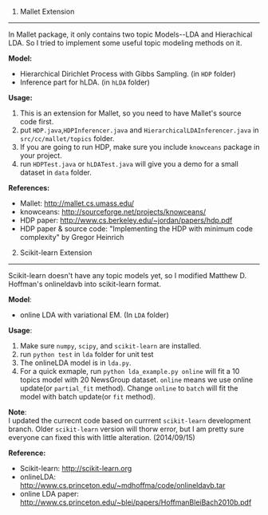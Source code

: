 1. Mallet Extension
-------------------
In Mallet package, it only contains two topic Models--LDA and Hierachical LDA. 
So I tried to implement some useful topic modeling methods on it.<br/>

__Model:__
 *  Hierarchical Dirichlet Process with Gibbs Sampling. (in <code>HDP</code> folder)
 *  Inference part for hLDA. (in <code>hLDA</code> folder)

__Usage:__ 

1. This is an extension for Mallet, so you need to have Mallet's source code first.
2. put <code>HDP.java</code>,<code>HDPInferencer.java</code> and <code>HierarchicalLDAInferencer.java</code> in <code>src/cc/mallet/topics</code> folder.
3. If you are going to run HDP, make sure you include <code>knowceans</code> package in your project.
4. run <code>HDPTest.java</code> or <code>hLDATest.java</code> will give you a demo for a small dataset in <code>data</code> folder.

__References:__
 * Mallet: http://mallet.cs.umass.edu/
 * knowceans: http://sourceforge.net/projects/knowceans/
 * HDP paper: http://www.cs.berkeley.edu/~jordan/papers/hdp.pdf
 * HDP paper & source code: "Implementing the HDP with minimum code complexity" by Gregor Heinrich


2. Scikit-learn Extension
-------------------------
Scikit-learn doesn't have any topic models yet, so I modified Matthew D. Hoffman's onlineldavb into scikit-learn format.<br />

__Model__:
 * online LDA with variational EM. (In <code>LDA</code> folder)

__Usage__:

1. Make sure `numpy`, `scipy`, and `scikit-learn` are installed. 
2. run `python test` in `lda` folder for unit test
3. The onlineLDA model is in <code>lda.py</code>. 
4. For a quick exmaple, run <code>python lda_example.py online</code> will fit a 10 topics model with 20 NewsGroup dataset. `online` means we use online update(or `partial_fit` method). Change `online` to `batch` will fit the model with batch update(or `fit` method).

__Note__:<br>
I updated the currecnt code based on currrent `scikit-learn` development branch. Older `scikit-learn` version will thorw error, but I am pretty sure everyone can fixed this with little alteration. (2014/09/15)


__Reference:__
 * Scikit-learn: http://scikit-learn.org
 * onlineLDA: http://www.cs.princeton.edu/~mdhoffma/code/onlineldavb.tar
 * online LDA paper: http://www.cs.princeton.edu/~blei/papers/HoffmanBleiBach2010b.pdf
